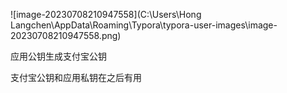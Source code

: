 ![image-20230708210947558](C:\Users\Hong Langchen\AppData\Roaming\Typora\typora-user-images\image-20230708210947558.png)

应用公钥生成支付宝公钥

支付宝公钥和应用私钥在之后有用